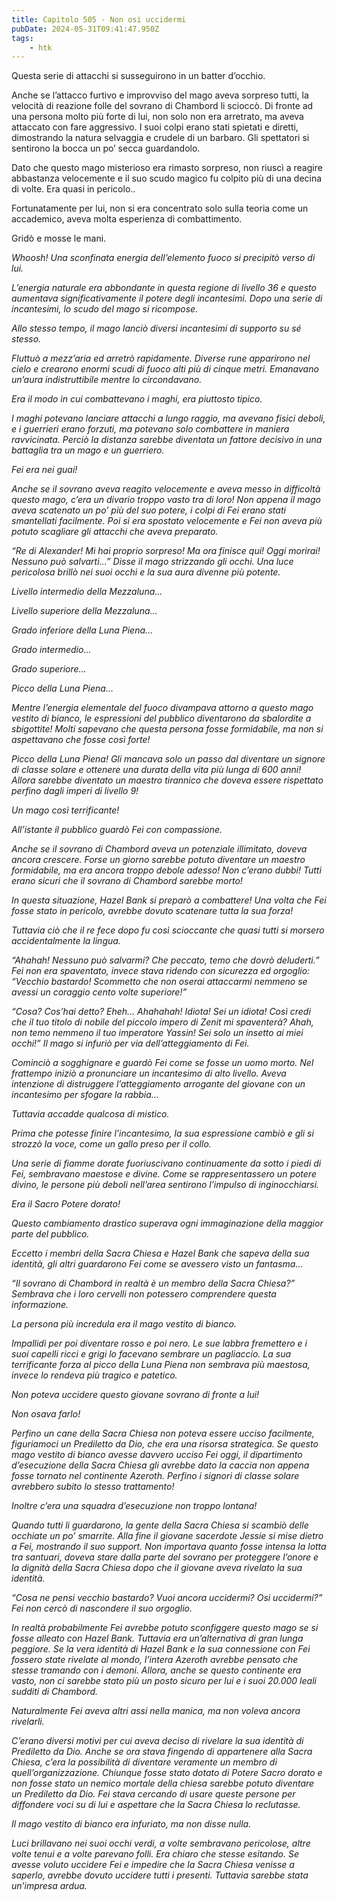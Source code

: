 ```yaml
---
title: Capitolo 505 - Non osi uccidermi
pubDate: 2024-05-31T09:41:47.950Z
tags:
    - htk
---
```


Questa serie di attacchi si susseguirono in un batter d’occhio.

Anche se l’attacco furtivo e improvviso del mago aveva sorpreso tutti, la velocità di reazione folle del sovrano di Chambord li scioccò. Di fronte ad una persona molto più forte di lui, non solo non era arretrato, ma aveva attaccato con fare aggressivo. I suoi colpi erano stati spietati e diretti, dimostrando la natura selvaggia e crudele di un barbaro. Gli spettatori si sentirono la bocca un po’ secca guardandolo.

Dato che questo mago misterioso era rimasto sorpreso, non riuscì a reagire abbastanza velocemente e il suo scudo magico fu colpito più di una decina di volte. Era quasi in pericolo..

Fortunatamente per lui, non si era concentrato solo sulla teoria come un accademico, aveva molta esperienza di combattimento.

Gridò e mosse le mani.

<em>Whoosh! Una sconfinata energia dell’elemento fuoco si precipitò verso di lui.

L’energia naturale era abbondante in questa regione di livello 36 e questo aumentava significativamente il potere degli incantesimi. Dopo una serie di incantesimi, lo scudo del mago si ricompose.

Allo stesso tempo, il mago lanciò diversi incantesimi di supporto su sé stesso.

Fluttuò a mezz’aria ed arretrò rapidamente. Diverse rune apparirono nel cielo e crearono enormi scudi di fuoco alti più di cinque metri. Emanavano un’aura indistruttibile mentre lo circondavano.

Era il modo in cui combattevano i maghi, era piuttosto tipico.

I maghi potevano lanciare attacchi a lungo raggio, ma avevano fisici deboli, e i guerrieri erano forzuti, ma potevano solo combattere in maniera ravvicinata. Perciò la distanza sarebbe diventata un fattore decisivo in una battaglia tra un mago e un guerriero.

Fei era nei guai!

Anche se il sovrano aveva reagito velocemente e aveva messo in difficoltà questo mago, c’era un divario troppo vasto tra di loro! Non appena il mago aveva scatenato un po’ più del suo potere, i colpi di Fei erano stati smantellati facilmente. Poi si era spostato velocemente e Fei non aveva più potuto scagliare gli attacchi che aveva preparato.

“Re di Alexander! Mi hai proprio sorpreso! Ma ora finisce qui! Oggi morirai! Nessuno può salvarti…” Disse il mago strizzando gli occhi. Una luce pericolosa brillò nei suoi occhi e la sua aura divenne più potente.

Livello intermedio della Mezzaluna…

Livello superiore della Mezzaluna…

Grado inferiore della Luna Piena…

Grado intermedio…

Grado superiore…

Picco della Luna Piena…

Mentre l’energia elementale del fuoco divampava attorno a questo mago vestito di bianco, le espressioni del pubblico diventarono da sbalordite a sbigottite! Molti sapevano che questa persona fosse formidabile, ma non si aspettavano che fosse così forte!

Picco della Luna Piena! Gli mancava solo un passo dal diventare un signore di classe solare e ottenere una durata della vita più lunga di 600 anni! Allora sarebbe diventato un maestro tirannico che doveva essere rispettato perfino dagli imperi di livello 9!

Un mago così terrificante!

All’istante il pubblico guardò Fei con compassione.

Anche se il sovrano di Chambord aveva un potenziale illimitato, doveva ancora crescere. Forse un giorno sarebbe potuto diventare un maestro formidabile, ma era ancora troppo debole adesso! Non c’erano dubbi! Tutti erano sicuri che il sovrano di Chambord sarebbe morto!

In questa situazione, Hazel Bank si preparò a combattere! Una volta che Fei fosse stato in pericolo, avrebbe dovuto scatenare tutta la sua forza!

Tuttavia ciò che il re fece dopo fu così scioccante che quasi tutti si morsero accidentalmente la lingua.

“Ahahah! Nessuno può salvarmi? Che peccato, temo che dovrò deluderti.” Fei non era spaventato, invece stava ridendo con sicurezza ed orgoglio: “Vecchio bastardo! Scommetto che non oserai attaccarmi nemmeno se avessi un coraggio cento volte superiore!”

“Cosa? Cos’hai detto? Eheh… Ahahahah! Idiota! Sei un idiota! Così credi che il tuo titolo di nobile del piccolo impero di Zenit mi spaventerà? Ahah, non temo nemmeno il tuo imperatore Yassin! Sei solo un insetto ai miei occhi!” Il mago si infuriò per via dell’atteggiamento di Fei.

Cominciò a sogghignare e guardò Fei come se fosse un uomo morto. Nel frattempo iniziò a pronunciare un incantesimo di alto livello. Aveva intenzione di distruggere l’atteggiamento arrogante del giovane con un incantesimo per sfogare la rabbia…

Tuttavia accadde qualcosa di mistico.

Prima che potesse finire l’incantesimo, la sua espressione cambiò e gli si strozzò la voce, come un gallo preso per il collo.

Una serie di fiamme dorate fuoriuscivano continuamente da sotto i piedi di Fei, sembravano maestose e divine. Come se rappresentassero un potere divino, le persone più deboli nell’area sentirono l’impulso di inginocchiarsi.

Era il Sacro Potere dorato!

Questo cambiamento drastico superava ogni immaginazione della maggior parte del pubblico.

Eccetto i membri della Sacra Chiesa e Hazel Bank che sapeva della sua identità, gli altri guardarono Fei come se avessero visto un fantasma…

“Il sovrano di Chambord in realtà è un membro della Sacra Chiesa?” Sembrava che i loro cervelli non potessero comprendere questa informazione.

La persona più incredula era il mago vestito di bianco.

Impallidì per poi diventare rosso e poi nero. Le sue labbra fremettero e i suoi capelli ricci e grigi lo facevano sembrare un pagliaccio. La sua terrificante forza al picco della Luna Piena non sembrava più maestosa, invece lo rendeva più tragico e patetico.

Non poteva uccidere questo giovane sovrano di fronte a lui!

Non osava farlo!

Perfino un cane della Sacra Chiesa non poteva essere ucciso facilmente, figuriamoci un Prediletto da Dio, che era una risorsa strategica. Se questo mago vestito di bianco avesse davvero ucciso Fei oggi, il dipartimento d’esecuzione della Sacra Chiesa gli avrebbe dato la caccia non appena fosse tornato nel continente Azeroth. Perfino i signori di classe solare avrebbero subito lo stesso trattamento!

Inoltre c’era una squadra d’esecuzione non troppo lontana!

Quando tutti li guardarono, la gente della Sacra Chiesa si scambiò delle occhiate un po’ smarrite. Alla fine il giovane sacerdote Jessie si mise dietro a Fei, mostrando il suo support. Non importava quanto fosse intensa la lotta tra santuari, doveva stare dalla parte del sovrano per proteggere l’onore e la dignità della Sacra Chiesa dopo che il giovane aveva rivelato la sua identità.

“Cosa ne pensi vecchio bastardo? Vuoi ancora uccidermi? Osi uccidermi?” Fei non cercò di nascondere il suo orgoglio.

In realtà probabilmente Fei avrebbe potuto sconfiggere questo mago se si fosse alleato con Hazel Bank. Tuttavia era un’alternativa di gran lunga peggiore. Se la vera identità di Hazel Bank e la sua connessione con Fei fossero state rivelate al mondo, l’intera Azeroth avrebbe pensato che stesse tramando con i demoni. Allora, anche se questo continente era vasto, non ci sarebbe stato più un posto sicuro per lui e i suoi 20.000 leali sudditi di Chambord.

Naturalmente Fei aveva altri assi nella manica, ma non voleva ancora rivelarli.

C’erano diversi motivi per cui aveva deciso di rivelare la sua identità di Prediletto da Dio. Anche se ora stava fingendo di appartenere alla Sacra Chiesa, c’era la possibilità di diventare veramente un membro di quell’organizzazione. Chiunque fosse stato dotato di Potere Sacro dorato e non fosse stato un nemico mortale della chiesa sarebbe potuto diventare un Prediletto da Dio. Fei stava cercando di usare queste persone per diffondere voci su di lui e aspettare che la Sacra Chiesa lo reclutasse.

Il mago vestito di bianco era infuriato, ma non disse nulla.

Luci brillavano nei suoi occhi verdi, a volte sembravano pericolose, altre volte tenui e a volte parevano folli. Era chiaro che stesse esitando. Se avesse voluto uccidere Fei e impedire che la Sacra Chiesa venisse a saperlo, avrebbe dovuto uccidere tutti i presenti. Tuttavia sarebbe stata un’impresa ardua.



